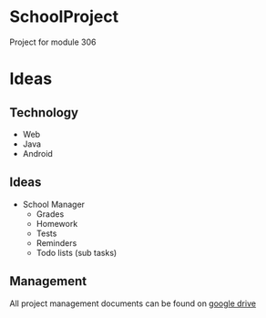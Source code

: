 # SchoolProject
Project for module 306

# Ideas
## Technology
- Web
- Java
- Android

## Ideas
- School Manager
  - Grades
  - Homework
  - Tests
  - Reminders
  - Todo lists (sub tasks)
  
## Management
All project management documents can be found on [google drive](https://drive.google.com/drive/folders/0B817XkuekfgYS1luV2RRSHpVOG8)
